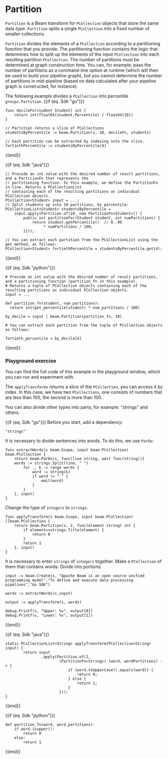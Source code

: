 <!--
Licensed under the Apache License, Version 2.0 (the "License");
you may not use this file except in compliance with the License.
You may obtain a copy of the License at
http://www.apache.org/licenses/LICENSE-2.0
Unless required by applicable law or agreed to in writing, software
distributed under the License is distributed on an "AS IS" BASIS,
WITHOUT WARRANTIES OR CONDITIONS OF ANY KIND, either express or implied.
See the License for the specific language governing permissions and
limitations under the License.
-->
# Partition

`Partition` is a Beam transform for `PCollection` objects that store the same data type. `Partition` splits a single `PCollection` into a fixed number of smaller collections.

`Partition` divides the elements of a `PCollection` according to a partitioning function that you provide. The partitioning function contains the logic that determines how to split up the elements of the input `PCollection` into each resulting partition `PCollection`. The number of partitions must be determined at graph construction time. You can, for example, pass the number of partitions as a command-line option at runtime (which will then be used to build your pipeline graph), but you cannot determine the number of partitions in mid-pipeline (based on data calculated after your pipeline graph is constructed, for instance).

The following example divides a `PCollection` into percentile `groups.Partition`.
{{if (eq .Sdk "go")}}
```
func decileFn(student Student) int {
	return int(float64(student.Percentile) / float64(10))
}

// Partition returns a slice of PCollections
studentsByPercentile := beam.Partition(s, 10, decileFn, students)

// Each partition can be extracted by indexing into the slice.
fortiethPercentile := studentsByPercentile[4]
```
{{end}}

{{if (eq .Sdk "java")}}
```
// Provide an int value with the desired number of result partitions, and a PartitionFn that represents the
// partitioning function. In this example, we define the PartitionFn in-line. Returns a PCollectionList
// containing each of the resulting partitions as individual PCollection objects.
PCollection<Student> input = ...;
// Split students up into 10 partitions, by percentile:
PCollectionList<Student> studentsByPercentile =
    input.apply(Partition.of(10, new PartitionFn<Student>() {
        public int partitionFor(Student student, int numPartitions) {
            return student.getPercentile()  // 0..99
                 * numPartitions / 100;
        }}));

// You can extract each partition from the PCollectionList using the get method, as follows:
PCollection<Student> fortiethPercentile = studentsByPercentile.get(4);
```
{{end}}

{{if (eq .Sdk "python")}}
```
# Provide an int value with the desired number of result partitions, and a partitioning function (partition_fn in this example).
# Returns a tuple of PCollection objects containing each of the resulting partitions as individual PCollection objects.
input = ...

def partition_fn(student, num_partitions):
  return int(get_percentile(student) * num_partitions / 100)

by_decile = input | beam.Partition(partition_fn, 10)

# You can extract each partition from the tuple of PCollection objects as follows:

fortieth_percentile = by_decile[4]
```
{{end}}

### Playground exercise

You can find the full code of this example in the playground window, which you can run and experiment with.

The `applyTransforms` returns a slice of the `PCollection`, you can access it by index. In this case, we have two `PCollections`, one consists of numbers that are less than 100, the second is more than 100.

You can also divide other types into parts, for example: "strings" and others.

{{if (eq .Sdk "go")}}
Before you start, add a dependency:
```
"strings"
```

It is necessary to divide sentences into words. To do this, we use `ParDo`:
```
func extractWords(s beam.Scope, input beam.PCollection) beam.PCollection {
	return beam.ParDo(s, func(line string, emit func(string)){
    words := strings.Split(line, " ")
		for _, k := range words {
			word := string(k)
			if word != " " {
				emit(word)
			}
		}
	}, input)
}
```

Change the type of `integers` to `strings`:
```
func applyTransform(s beam.Scope, input beam.PCollection) []beam.PCollection {
	return beam.Partition(s, 2, func(element string) int {
		if element==strings.Title(element) {
			return 0
		}
		return 1
	}, input)
}
```

It is necessary to enter `strings` of `integers` together. Make a `PCollection` of them that contains words. Divide into portions:

```
input := beam.Create(s, "Apache Beam is an open source unified programming model","To define and execute data processing pipelines","Go SDK")

words := extractWords(s,input)

output := applyTransform(s, words)

debug.Printf(s, "Upper: %v", output[0])
debug.Printf(s, "Lower: %v", output[1])
```
{{end}}

{{if (eq .Sdk "java")}}
```
static PCollectionList<String> applyTransform(PCollection<String> input) {
        return input
                .apply(Partition.of(2,
                        (PartitionFn<String>) (word, wordPartitions) -> {
                            if (word.toUpperCase().equals(word)) {
                                return 0;
                            } else {
                                return 1;
                            }
                        }));
}
```
{{end}}

{{if (eq .Sdk "python")}}
```
def partition_fn(word, word_partitions):
    if word.isupper():
        return 0
    else:
        return 1

```
{{end}}